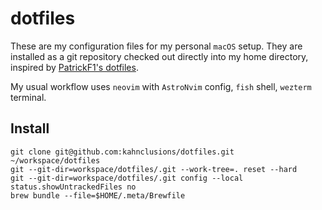 # dotfiles

These are my configuration files for my personal `macOS` setup. They are installed as a git repository checked out directly into my home directory, inspired by [PatrickF1's dotfiles](https://github.com/PatrickF1/dotfiles).

My usual workflow uses `neovim` with `AstroNvim` config, `fish` shell, `wezterm` terminal.

## Install

```
git clone git@github.com:kahnclusions/dotfiles.git ~/workspace/dotfiles
git --git-dir=workspace/dotfiles/.git --work-tree=. reset --hard
git --git-dir=workspace/dotfiles/.git config --local status.showUntrackedFiles no
brew bundle --file=$HOME/.meta/Brewfile
```
